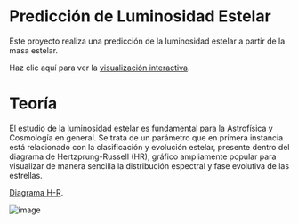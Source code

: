 # Predicción de Luminosidad Estelar

Este proyecto realiza una predicción de la luminosidad estelar a partir de la masa estelar.

Haz clic aquí para ver la [visualización interactiva](https://rpubs.com/Arcano97/Box-Cox-Luminosidad-Masa-Estelar).

# Teoría

El estudio de la luminosidad estelar es fundamental para la Astrofísica y Cosmología en general. Se trata de un parámetro que en primera instancia está relacionado con la clasificación y evolución estelar, presente dentro del diagrama de Hertzprung-Russell (HR), gráfico ampliamente popular para visualizar de manera sencilla la distribución espectral y fase evolutiva de las estrellas.

[Diagrama H-R](https://upload.wikimedia.org/wikipedia/commons/8/87/HRDiagram-es.png).

![image](https://github.com/user-attachments/assets/ed06224b-8cde-4bcd-9b6c-798b682cdf22)

